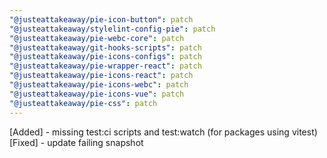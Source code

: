 ```yaml
---
"@justeattakeaway/pie-icon-button": patch
"@justeattakeaway/stylelint-config-pie": patch
"@justeattakeaway/pie-webc-core": patch
"@justeattakeaway/git-hooks-scripts": patch
"@justeattakeaway/pie-icons-configs": patch
"@justeattakeaway/pie-wrapper-react": patch
"@justeattakeaway/pie-icons-react": patch
"@justeattakeaway/pie-icons-webc": patch
"@justeattakeaway/pie-icons-vue": patch
"@justeattakeaway/pie-css": patch
---
```


[Added] - missing test:ci scripts and test:watch (for packages using vitest)
[Fixed] - update failing snapshot
